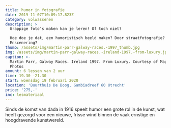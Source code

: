 ```yaml
---
title: humor in fotografie
date: 2019-11-07T10:09:17.823Z
category: volwassenen
description: >
  Grappige foto’s maken kan je leren! Of toch niet?

  Hoe doe je dat, een humoristisch beeld maken? Door straatfotografie?
  Enscenering?
thumb: /assets/img/martin-parr-galway-races.-1997_thumb.jpg
img: /assets/img/martin-parr-galway-races.-ireland-1997.-from-luxury.jpg
caption: >-
  Martin Parr, Galway Races. Ireland 1997. From Luxury. Courtesy of Magnum
  Photos
amount: 6 lessen van 2 uur
time: 19.30 -21.30
start: woensdag 19 februari 2020
location: 'Buurthuis De Boog, Gambiadreef 60 Utrecht'
price: '275,-'
inc: lesmateriaal
---
```

Sinds de komst van dada in 1916 speelt humor een grote rol in de kunst, wat heeft gezorgd voor een nieuwe, frisse wind binnen de vaak ernstige en hoogdravende kunstwereld.
